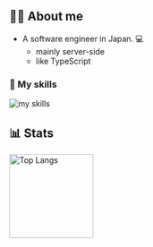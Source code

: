 ## 👦🏻 About me
- A software engineer in Japan. 💻
  - mainly server-side
  - like TypeScript

### 🔨 My skills
<img alt="my skills" src="https://skillicons.dev/icons?theme=light&perline=8&i=ruby,rails,ts,js,nodejs,jest,react,vue,nextjs,vercel,aws,docker,github,githubactions" />

## 📊 Stats
<img alt="Top Langs" height="150px" src="https://github-readme-stats.vercel.app/api/top-langs/?username=dak2&layout=compact&show_icons=true" />
